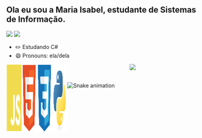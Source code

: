 ## Ola eu sou a Maria Isabel, estudante de Sistemas de Informação.

<div> 

  <a href = "mailto:isabelsantanaaraujo.10@hotmail.com"><img src="https://img.shields.io/badge/Microsoft_Outlook-0078D4?style=for-the-badge&logo=microsoft-outlook&logoColor=white" target="_blank"></a>
  <a href="https://www.linkedin.com/in/maria-isabel-santana-araujo/" target="_blank"><img src="https://img.shields.io/badge/-LinkedIn-%230077B5?style=for-the-badge&logo=linkedin&logoColor=white" target="_blank"></a> 
 
</div>


 <!-- - 💻 Hoje faço estagio na area de back-end -->
- ✏️ Estudando C#
- 😄 Pronouns: ela/dela


<div align="center">
  <!--
  <a href="https://github.com/isabelsanttana">
  <img height="180em" src="https://github-readme-stats.vercel.app/api?username=isabelsanttana&show_icons=true&theme=dracula&include_all_commits=true&count_private=true"/> -->
  
  
  <img align="left" alt="Js" height="180em" width="40" src="https://raw.githubusercontent.com/devicons/devicon/master/icons/javascript/javascript-plain.svg">
  <img align="left" alt="HTML" height="180em" width="40" src="https://raw.githubusercontent.com/devicons/devicon/master/icons/html5/html5-original.svg">
  <img align="left" alt="CSS" height="180em" width="40" src="https://raw.githubusercontent.com/devicons/devicon/master/icons/css3/css3-original.svg">
  <img align="left" alt="Python" height="180em" width="40" src="https://raw.githubusercontent.com/devicons/devicon/master/icons/python/python-original.svg">
  <!--<img align="left" alt="Csharp" height="180em" width="40" src="https://raw.githubusercontent.com/devicons/devicon/master/icons/csharp/csharp-original.svg"> -->
  
  
  <img height="180em" src="https://github-readme-stats.vercel.app/api/top-langs/?username=isabelsanttana&layout=compact&langs_count=7&theme=gotham "/>
</div> 

<!-- 
<div style="display: inline_block" align="left"><br>
  <img align="center" alt="Csharp" height="30" width="40" src="https://raw.githubusercontent.com/devicons/devicon/master/icons/csharp/csharp-original.svg">
  <img align="center" alt="React" height="30" width="40" src="https://raw.githubusercontent.com/devicons/devicon/master/icons/react/react-original.svg">
  <img align="center" alt="ts" height="30" width="40" src="https://raw.githubusercontent.com/devicons/devicon/master/icons/typescript/typescript-plain.svg">
</div>
-->

##

![Snake animation](https://github.com/isabelsanttana/isabelsanttana/blob/output/github-contribution-grid-snake.svg)


 
